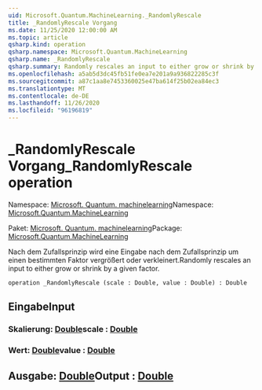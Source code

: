 ```yaml
---
uid: Microsoft.Quantum.MachineLearning._RandomlyRescale
title: _RandomlyRescale Vorgang
ms.date: 11/25/2020 12:00:00 AM
ms.topic: article
qsharp.kind: operation
qsharp.namespace: Microsoft.Quantum.MachineLearning
qsharp.name: _RandomlyRescale
qsharp.summary: Randomly rescales an input to either grow or shrink by a given factor.
ms.openlocfilehash: a5ab5d3dc45fb51fe0ea7e201a9a936822285c3f
ms.sourcegitcommit: a87c1aa8e7453360025e47ba614f25b02ea84ec3
ms.translationtype: MT
ms.contentlocale: de-DE
ms.lasthandoff: 11/26/2020
ms.locfileid: "96196819"
---
```

# <a name="_randomlyrescale-operation"></a><span data-ttu-id="4ec29-102">_RandomlyRescale Vorgang</span><span class="sxs-lookup"><span data-stu-id="4ec29-102">_RandomlyRescale operation</span></span>

<span data-ttu-id="4ec29-103">Namespace: [Microsoft. Quantum. machinelearning](xref:Microsoft.Quantum.MachineLearning)</span><span class="sxs-lookup"><span data-stu-id="4ec29-103">Namespace: [Microsoft.Quantum.MachineLearning](xref:Microsoft.Quantum.MachineLearning)</span></span>

<span data-ttu-id="4ec29-104">Paket: [Microsoft. Quantum. machinelearning](https://nuget.org/packages/Microsoft.Quantum.MachineLearning)</span><span class="sxs-lookup"><span data-stu-id="4ec29-104">Package: [Microsoft.Quantum.MachineLearning](https://nuget.org/packages/Microsoft.Quantum.MachineLearning)</span></span>


<span data-ttu-id="4ec29-105">Nach dem Zufallsprinzip wird eine Eingabe nach dem Zufallsprinzip um einen bestimmten Faktor vergrößert oder verkleinert.</span><span class="sxs-lookup"><span data-stu-id="4ec29-105">Randomly rescales an input to either grow or shrink by a given factor.</span></span>

```qsharp
operation _RandomlyRescale (scale : Double, value : Double) : Double
```


## <a name="input"></a><span data-ttu-id="4ec29-106">Eingabe</span><span class="sxs-lookup"><span data-stu-id="4ec29-106">Input</span></span>

### <a name="scale--double"></a><span data-ttu-id="4ec29-107">Skalierung: [Double](xref:microsoft.quantum.lang-ref.double)</span><span class="sxs-lookup"><span data-stu-id="4ec29-107">scale : [Double](xref:microsoft.quantum.lang-ref.double)</span></span>




### <a name="value--double"></a><span data-ttu-id="4ec29-108">Wert: [Double](xref:microsoft.quantum.lang-ref.double)</span><span class="sxs-lookup"><span data-stu-id="4ec29-108">value : [Double](xref:microsoft.quantum.lang-ref.double)</span></span>





## <a name="output--double"></a><span data-ttu-id="4ec29-109">Ausgabe: [Double](xref:microsoft.quantum.lang-ref.double)</span><span class="sxs-lookup"><span data-stu-id="4ec29-109">Output : [Double](xref:microsoft.quantum.lang-ref.double)</span></span>

